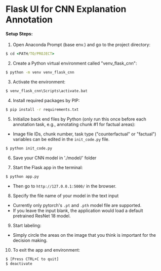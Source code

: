 # Flask UI for CNN Explanation Annotation
#### Setup Steps:

1. Open Anaconda Prompt (base env.) and go to the project directory: 
```cmd
$ cd <PATH/TO/PROJECT>
```

2. Create a Python virtual environment called "venv_flask_cnn": 
```cmd
$ python -m venv venv_flask_cnn
```

3. Activate the environment:
```cmd
$ venv_flask_cnn\Scripts\activate.bat
```

4. Install required packages by PIP:
```cmd
$ pip install -r requirements.txt
```

5. Initialize back end files by Python (only run this once before each annotation task, e.g., annotating chunk #1 for factual areas):
- Image file IDs, chunk number, task type ("counterfactual" or "factual") variables can be edited in the `init_code.py` file.
```cmd
$ python init_code.py
```

6. Save your CNN model in './model/' folder

7. Start the Flask app in the terminal:
```cmd
$ python app.py
```
- Then go to `http://127.0.0.1:5000/` in the browser.

8. Specify the file name of your model in the text input
- Currently only pytorch's `.pt` and `.pth` model file are supported.
- If you leave the input blank, the application would load a default pretrained ResNet 18 model.

9. Start labeling:
- Simply circle the areas on the image that you think is important for the decision making. 

10. To exit the app and environment:
```cmd
$ [Press CTRL+C to quit]
$ deactivate
```
